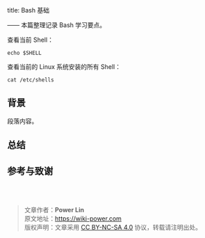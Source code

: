title: Bash 基础

—— 本篇整理记录 Bash 学习要点。

查看当前 Shell：

```shell
echo $SHELL
```

查看当前的 Linux 系统安装的所有 Shell：

```shell
cat /etc/shells
```

## 背景

段落内容。

##

## 总结

## 参考与致谢

<br />

<br />

> 文章作者：**Power Lin**  
> 原文地址：<https://wiki-power.com>  
> 版权声明：文章采用 [CC BY-NC-SA 4.0](https://creativecommons.org/licenses/by/4.0/deed.zh) 协议，转载请注明出处。
